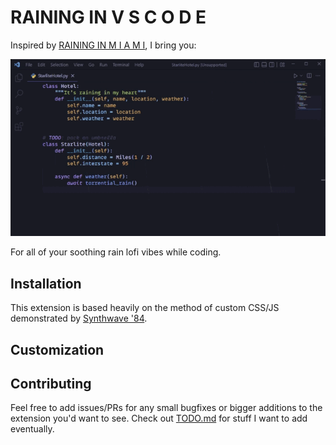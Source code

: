 # RAINING IN V S C O D E

Inspired by [RAINING IN M I A M I](https://www.youtube.com/watch?v=1N8zRJpfnMM&t=49s), I bring you:

![Raining In demo code](resources/demo.gif)

For all of your soothing rain lofi vibes while coding.

## Installation

This extension is based heavily on the method of custom CSS/JS demonstrated by [Synthwave '84](https://github.com/robb0wen/synthwave-vscode).

## Customization

## Contributing

Feel free to add issues/PRs for any small bugfixes or bigger additions to the extension you'd want to see. Check out [TODO.md](TODO.md) for stuff I want to add eventually.
